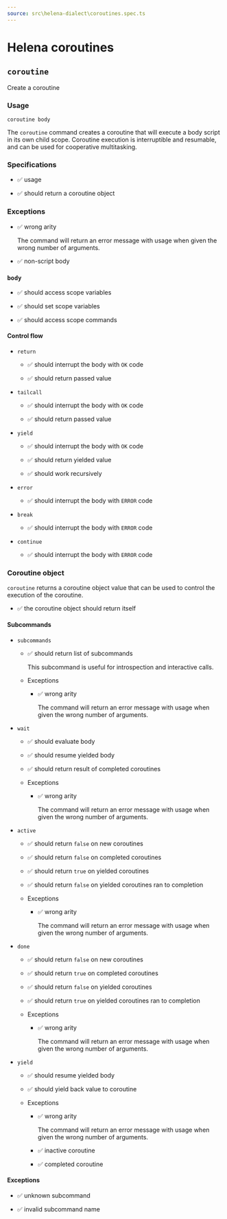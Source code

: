 ```yaml
---
source: src\helena-dialect\coroutines.spec.ts
---
```

# Helena coroutines

## `coroutine`

Create a coroutine

### Usage

```lna
coroutine body
```

The `coroutine` command creates a coroutine that will execute a body
script in its own child scope. Coroutine execution is interruptible and
resumable, and can be used for cooperative multitasking.

### Specifications

- ✅ usage

- ✅ should return a coroutine object

### Exceptions

- ✅ wrong arity

  The command will return an error message with usage when given the
  wrong number of arguments.

- ✅ non-script body

### `body`

- ✅ should access scope variables

- ✅ should set scope variables

- ✅ should access scope commands

#### Control flow

- `return`

  - ✅ should interrupt the body with `OK` code

  - ✅ should return passed value

- `tailcall`

  - ✅ should interrupt the body with `OK` code

  - ✅ should return passed value

- `yield`

  - ✅ should interrupt the body with `OK` code

  - ✅ should return yielded value

  - ✅ should work recursively

- `error`

  - ✅ should interrupt the body with `ERROR` code

- `break`

  - ✅ should interrupt the body with `ERROR` code

- `continue`

  - ✅ should interrupt the body with `ERROR` code

### Coroutine object

`coroutine` returns a coroutine object value that can be used to
control the execution of the coroutine.

- ✅ the coroutine object should return itself

#### Subcommands

- `subcommands`

  - ✅ should return list of subcommands

    This subcommand is useful for introspection and interactive
    calls.

  - Exceptions

    - ✅ wrong arity

      The command will return an error message with usage when given the
      wrong number of arguments.

- `wait`

  - ✅ should evaluate body

  - ✅ should resume yielded body

  - ✅ should return result of completed coroutines

  - Exceptions

    - ✅ wrong arity

      The command will return an error message with usage when given the
      wrong number of arguments.

- `active`

  - ✅ should return `false` on new coroutines

  - ✅ should return `false` on completed coroutines

  - ✅ should return `true` on yielded coroutines

  - ✅ should return `false` on yielded coroutines ran to completion

  - Exceptions

    - ✅ wrong arity

      The command will return an error message with usage when given the
      wrong number of arguments.

- `done`

  - ✅ should return `false` on new coroutines

  - ✅ should return `true` on completed coroutines

  - ✅ should return `false` on yielded coroutines

  - ✅ should return `true` on yielded coroutines ran to completion

  - Exceptions

    - ✅ wrong arity

      The command will return an error message with usage when given the
      wrong number of arguments.

- `yield`

  - ✅ should resume yielded body

  - ✅ should yield back value to coroutine

  - Exceptions

    - ✅ wrong arity

      The command will return an error message with usage when given the
      wrong number of arguments.

    - ✅ inactive coroutine

    - ✅ completed coroutine

#### Exceptions

- ✅ unknown subcommand

- ✅ invalid subcommand name

